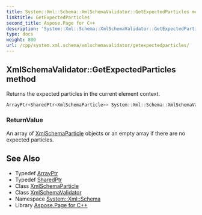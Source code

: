 ```yaml
---
title: System::Xml::Schema::XmlSchemaValidator::GetExpectedParticles method
linktitle: GetExpectedParticles
second_title: Aspose.Page for C++
description: 'System::Xml::Schema::XmlSchemaValidator::GetExpectedParticles method. Returns the expected particles in the current element context in C++.'
type: docs
weight: 800
url: /cpp/system.xml.schema/xmlschemavalidator/getexpectedparticles/
---
```

## XmlSchemaValidator::GetExpectedParticles method


Returns the expected particles in the current element context.

```cpp
ArrayPtr<SharedPtr<XmlSchemaParticle>> System::Xml::Schema::XmlSchemaValidator::GetExpectedParticles()
```


### ReturnValue

An array of [XmlSchemaParticle](../../xmlschemaparticle/) objects or an empty array if there are no expected particles.

## See Also

* Typedef [ArrayPtr](../../../system/arrayptr/)
* Typedef [SharedPtr](../../../system/sharedptr/)
* Class [XmlSchemaParticle](../../xmlschemaparticle/)
* Class [XmlSchemaValidator](../)
* Namespace [System::Xml::Schema](../../)
* Library [Aspose.Page for C++](../../../)
